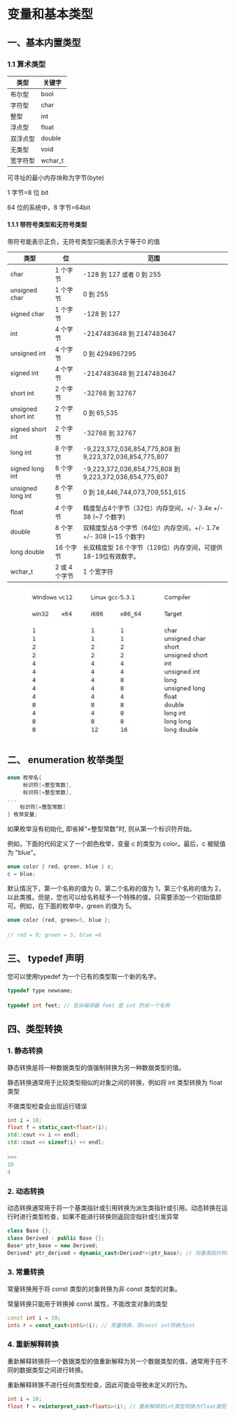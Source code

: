 # 变量和基本类型

## 一、基本内置类型

### 1.1 算术类型

| 类型   | 关键字      |
| ---- | -------- |
| 布尔型  | bool     |
| 字符型  | char     |
| 整型   | int      |
| 浮点型  | float    |
| 双浮点型 | double   |
| 无类型  | void     |
| 宽字符型 | wchar\_t |

可寻址的最小内存块称为字节(byte)

1 字节=8 位 bit

64 位的系统中，8 字节=64bit

#### 1.1.1 带符号类型和无符号类型

带符号能表示正负，无符号类型只能表示大于等于0 的值

| 类型                 | 位         | 范围                                                     |
| ------------------ | --------- | ------------------------------------------------------ |
| char               | 1 个字节     | -128 到 127 或者 0 到 255                                  |
| unsigned char      | 1 个字节     | 0 到 255                                                |
| signed char        | 1 个字节     | -128 到 127                                             |
| int                | 4 个字节     | -2147483648 到 2147483647                               |
| unsigned int       | 4 个字节     | 0 到 4294967295                                         |
| signed int         | 4 个字节     | -2147483648 到 2147483647                               |
| short int          | 2 个字节     | -32768 到 32767                                         |
| unsigned short int | 2 个字节     | 0 到 65,535                                             |
| signed short int   | 2 个字节     | -32768 到 32767                                         |
| long int           | 8 个字节     | -9,223,372,036,854,775,808 到 9,223,372,036,854,775,807 |
| signed long int    | 8 个字节     | -9,223,372,036,854,775,808 到 9,223,372,036,854,775,807 |
| unsigned long int  | 8 个字节     | 0 到 18,446,744,073,709,551,615                         |
| float              | 4 个字节     | 精度型占4个字节（32位）内存空间，+/- 3.4e +/- 38 (\~7 个数字)            |
| double             | 8 个字节     | 双精度型占8 个字节（64位）内存空间，+/- 1.7e +/- 308 (\~15 个数字)        |
| long double        | 16 个字节    | 长双精度型 16 个字节（128位）内存空间，可提供18-19位有效数字。                  |
| wchar\_t           | 2 或 4 个字节 | 1 个宽字符                                                 |

<figure><img src="../.gitbook/assets/32-64.jpg" alt=""><figcaption></figcaption></figure>

## 二、 enumeration 枚举类型

```cpp
enum 枚举名{ 
     标识符[=整型常数], 
     标识符[=整型常数], 
... 
    标识符[=整型常数]
} 枚举变量;
```

如果枚举没有初始化, 即省掉"=整型常数"时, 则从第一个标识符开始。

例如，下面的代码定义了一个颜色枚举，变量 c 的类型为 color。最后，c 被赋值为 "blue"。

```cpp
enum color { red, green, blue } c;
c = blue;
```

默认情况下，第一个名称的值为 0，第二个名称的值为 1，第三个名称的值为 2，以此类推。但是，您也可以给名称赋予一个特殊的值，只需要添加一个初始值即可。例如，在下面的枚举中，green 的值为 5。

```cpp
enum color {red, green=5, blue };

// red = 0; green = 5; blue =6
```

## 三、 typedef 声明

您可以使用typedef 为一个已有的类型取一个新的名字。

```cpp
typedef type newname;

typedef int feet; // 告诉编译器 feet 是 int 的另一个名称
```

## 四、类型转换

### 1. 静态转换

静态转换是将一种数据类型的值强制转换为另一种数据类型的值。

静态转换通常用于比较类型相似的对象之间的转换，例如将 int 类型转换为 float 类型

不做类型检查会出现运行错误

```cpp
int i = 10;
float f = static_cast<float>(i);
std::cout << i << endl;
std::cout << sizeof(i) << endl;

>>>
10
4
```

### 2. 动态转换

动态转换通常用于将一个基类指针或引用转换为派生类指针或引用。动态转换在运行时进行类型检查，如果不能进行转换则返回空指针或引发异常

```cpp
class Base {};
class Derived : public Base {};
Base* ptr_base = new Derived;
Derived* ptr_derived = dynamic_cast<Derived*>(ptr_base); // 将基类指针转换为派生类指针
```

### 3. 常量转换

常量转换用于将 const 类型的对象转换为非 const 类型的对象。

常量转换只能用于转换掉 const 属性，不能改变对象的类型

```cpp
const int i = 10;
int& r = const_cast<int&>(i); // 常量转换，将const int转换为int
```

### 4. 重新解释转换

重新解释转换将一个数据类型的值重新解释为另一个数据类型的值，通常用于在不同的数据类型之间进行转换。

重新解释转换不进行任何类型检查，因此可能会导致未定义的行为。

```cpp
int i = 10;
float f = reinterpret_cast<float&>(i); // 重新解释将int类型转换为float类型
```
